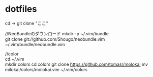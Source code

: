 # dotfiles
cd -> git clone "ここ"  

//NeoBundleのダウンロード
mkdir -p ~/.vim/bundle  
git clone git://github.com/Shougo/neobundle.vim ~/.vim/bundle/neobundle.vim  

//color  
cd ~/.vim  
mkdir colors
cd colors
git clone https://github.com/tomasr/molokai
mv milokai/colors/molokai.vim ~/.vim/colors  

